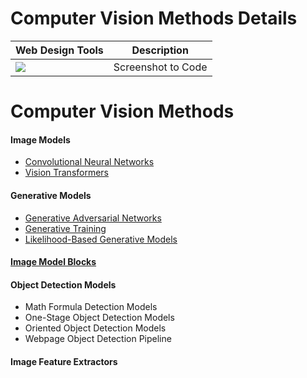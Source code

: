 
# Computer Vision Methods Details



| Web Design Tools     | Description                   |
|--------------------|-------------------------------|
| <a href="https://screenshottocode.com/" target="_parent\"><img src="https://img.shields.io/badge/Screenshot to Code-blue"/></a> | Screenshot to Code |





# Computer Vision Methods

#### Image Models
- [Convolutional Neural Networks](https://paperswithcode.com/methods/category/convolutional-neural-networks)
- [Vision Transformers](https://paperswithcode.com/methods/category/vision-transformer)
  

#### Generative Models
- [Generative Adversarial Networks](https://paperswithcode.com/methods/category/generative-adversarial-networks)
- [Generative Training](https://paperswithcode.com/methods/category/generative-training)
- [Likelihood-Based Generative Models](https://paperswithcode.com/methods/category/likelihood-based-generative-models)

#### [Image Model Blocks](https://paperswithcode.com/methods/category/image-model-blocks)


#### Object Detection Models
- Math Formula Detection Models
- One-Stage Object Detection Models
- Oriented Object Detection Models
- Webpage Object Detection Pipeline

#### Image Feature Extractors


 


#### 


#### 

#### 


#### 


#### 


#### 

#### 


#### 


#### 


#### 
